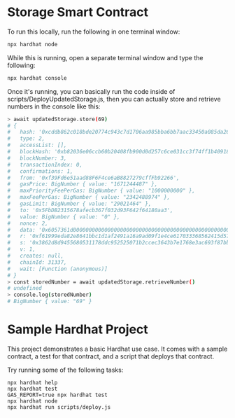 # Storage Smart Contract
To run this locally, run the following in one terminal window:

```bash
npx hardhat node
```

While this is running, open a separate terminal window and type the following:

```bash
npx hardhat console
```

Once it's running, you can basically run the code inside of scripts/DeployUpdatedStorage.js, then you can actually store and retrieve numbers in the console like this:

```bash
> await updatedStorage.store(69)
# {
#   hash: '0xcddb862c018bde20774c943c7d1706aa985bba6bb7aac33450a085da2613176a',
#   type: 2,
#   accessList: [],
#   blockHash: '0xb82036e06ccb60b20408fb900d0d257c6ce031cc3f74ff1b40918f1d5e7d7aad',
#   blockNumber: 3,
#   transactionIndex: 0,
#   confirmations: 1,
#   from: '0xf39Fd6e51aad88F6F4ce6aB8827279cffFb92266',
#   gasPrice: BigNumber { value: "1671244487" },
#   maxPriorityFeePerGas: BigNumber { value: "1000000000" },
#   maxFeePerGas: BigNumber { value: "2342488974" },
#   gasLimit: BigNumber { value: "29021464" },
#   to: '0x5FbDB2315678afecb367f032d93F642f64180aa3',
#   value: BigNumber { value: "0" },
#   nonce: 2,
#   data: '0x6057361d0000000000000000000000000000000000000000000000000000000000000045',
#   r: '0xf61999eda82e8641bbc1d1af2491a16a9ad09f1e4ce617033368562415d57d7d',
#   s: '0x3862d8d9455680531178ddc952525071b2ccec3643b7e1768e3ac693f87bbf76',
#   v: 1,
#   creates: null,
#   chainId: 31337,
#   wait: [Function (anonymous)]
# }
> const storedNumber = await updatedStorage.retrieveNumber()
# undefined
> console.log(storedNumber)
# BigNumber { value: "69" }
```

# Sample Hardhat Project

This project demonstrates a basic Hardhat use case. It comes with a sample contract, a test for that contract, and a script that deploys that contract.

Try running some of the following tasks:

```shell
npx hardhat help
npx hardhat test
GAS_REPORT=true npx hardhat test
npx hardhat node
npx hardhat run scripts/deploy.js
```

